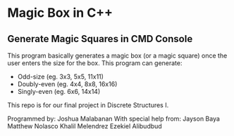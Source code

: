 # Magic Box in C++

## Generate Magic Squares in CMD Console

This program basically generates a magic box (or a magic square) once the user enters the size for the box.
This program can generate:
* Odd-size (eg. 3x3, 5x5, 11x11)
* Doubly-even (eg. 4x4, 8x8, 16x16)
* Singly-even (eg. 6x6, 14x14)

This repo is for our final project in Discrete Structures I.

Programmed by:
Joshua Malabanan
With special help from:
Jayson Baya
Matthew Nolasco
Khalil Melendrez
Ezekiel Alibudbud
